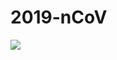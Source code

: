 # 2019-nCoV

![](https://raw.githubusercontent.com/swsoyee/2019-ncov-japan/master/screenshot/index.png)